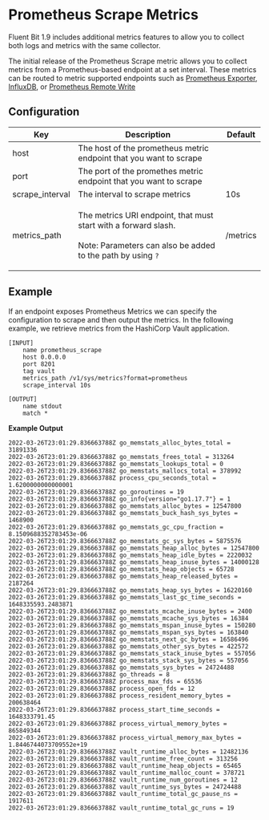 # Prometheus Scrape Metrics

Fluent Bit 1.9 includes additional metrics features to allow you to collect both logs and metrics with the same collector.&#x20;

The initial release of the Prometheus Scrape metric allows you to collect metrics from a Prometheus-based endpoint at a set interval. These metrics can be routed to metric supported endpoints such as [Prometheus Exporter](../outputs/prometheus-exporter.md), [InfluxDB](../outputs/influxdb.md), or [Prometheus Remote Write](../outputs/prometheus-remote-write.md)

## Configuration <a href="#configuration" id="configuration"></a>

| Key             | Description                                                                                                                                          | Default  |
| --------------- | ---------------------------------------------------------------------------------------------------------------------------------------------------- | -------- |
| host            | The host of the prometheus metric endpoint that you want to scrape                                                                                   |          |
| port            | The port of the promethes metric endpoint that you want to scrape                                                                                    |          |
| scrape\_interval | The interval to scrape metrics                                                                                                                       | 10s      |
| metrics\_path   | <p>The metrics URI endpoint, that must start with a forward slash.<br><br>Note: Parameters can also be added to the path by using <code>?</code></p> | /metrics |

## Example

If an endpoint exposes Prometheus Metrics we can specify the configuration to scrape and then output the metrics. In the following example, we retrieve metrics from the HashiCorp Vault application.

```
[INPUT]
    name prometheus_scrape
    host 0.0.0.0 
    port 8201
    tag vault 
    metrics_path /v1/sys/metrics?format=prometheus 
    scrape_interval 10s

[OUTPUT]
    name stdout
    match *

```

**Example Output**

```
2022-03-26T23:01:29.836663788Z go_memstats_alloc_bytes_total = 31891336
2022-03-26T23:01:29.836663788Z go_memstats_frees_total = 313264
2022-03-26T23:01:29.836663788Z go_memstats_lookups_total = 0
2022-03-26T23:01:29.836663788Z go_memstats_mallocs_total = 378992
2022-03-26T23:01:29.836663788Z process_cpu_seconds_total = 1.6200000000000001
2022-03-26T23:01:29.836663788Z go_goroutines = 19
2022-03-26T23:01:29.836663788Z go_info{version="go1.17.7"} = 1
2022-03-26T23:01:29.836663788Z go_memstats_alloc_bytes = 12547800
2022-03-26T23:01:29.836663788Z go_memstats_buck_hash_sys_bytes = 1468900
2022-03-26T23:01:29.836663788Z go_memstats_gc_cpu_fraction = 8.1509688352783453e-06
2022-03-26T23:01:29.836663788Z go_memstats_gc_sys_bytes = 5875576
2022-03-26T23:01:29.836663788Z go_memstats_heap_alloc_bytes = 12547800
2022-03-26T23:01:29.836663788Z go_memstats_heap_idle_bytes = 2220032
2022-03-26T23:01:29.836663788Z go_memstats_heap_inuse_bytes = 14000128
2022-03-26T23:01:29.836663788Z go_memstats_heap_objects = 65728
2022-03-26T23:01:29.836663788Z go_memstats_heap_released_bytes = 2187264
2022-03-26T23:01:29.836663788Z go_memstats_heap_sys_bytes = 16220160
2022-03-26T23:01:29.836663788Z go_memstats_last_gc_time_seconds = 1648335593.2483871
2022-03-26T23:01:29.836663788Z go_memstats_mcache_inuse_bytes = 2400
2022-03-26T23:01:29.836663788Z go_memstats_mcache_sys_bytes = 16384
2022-03-26T23:01:29.836663788Z go_memstats_mspan_inuse_bytes = 150280
2022-03-26T23:01:29.836663788Z go_memstats_mspan_sys_bytes = 163840
2022-03-26T23:01:29.836663788Z go_memstats_next_gc_bytes = 16586496
2022-03-26T23:01:29.836663788Z go_memstats_other_sys_bytes = 422572
2022-03-26T23:01:29.836663788Z go_memstats_stack_inuse_bytes = 557056
2022-03-26T23:01:29.836663788Z go_memstats_stack_sys_bytes = 557056
2022-03-26T23:01:29.836663788Z go_memstats_sys_bytes = 24724488
2022-03-26T23:01:29.836663788Z go_threads = 8
2022-03-26T23:01:29.836663788Z process_max_fds = 65536
2022-03-26T23:01:29.836663788Z process_open_fds = 12
2022-03-26T23:01:29.836663788Z process_resident_memory_bytes = 200638464
2022-03-26T23:01:29.836663788Z process_start_time_seconds = 1648333791.45
2022-03-26T23:01:29.836663788Z process_virtual_memory_bytes = 865849344
2022-03-26T23:01:29.836663788Z process_virtual_memory_max_bytes = 1.8446744073709552e+19
2022-03-26T23:01:29.836663788Z vault_runtime_alloc_bytes = 12482136
2022-03-26T23:01:29.836663788Z vault_runtime_free_count = 313256
2022-03-26T23:01:29.836663788Z vault_runtime_heap_objects = 65465
2022-03-26T23:01:29.836663788Z vault_runtime_malloc_count = 378721
2022-03-26T23:01:29.836663788Z vault_runtime_num_goroutines = 12
2022-03-26T23:01:29.836663788Z vault_runtime_sys_bytes = 24724488
2022-03-26T23:01:29.836663788Z vault_runtime_total_gc_pause_ns = 1917611
2022-03-26T23:01:29.836663788Z vault_runtime_total_gc_runs = 19
```



